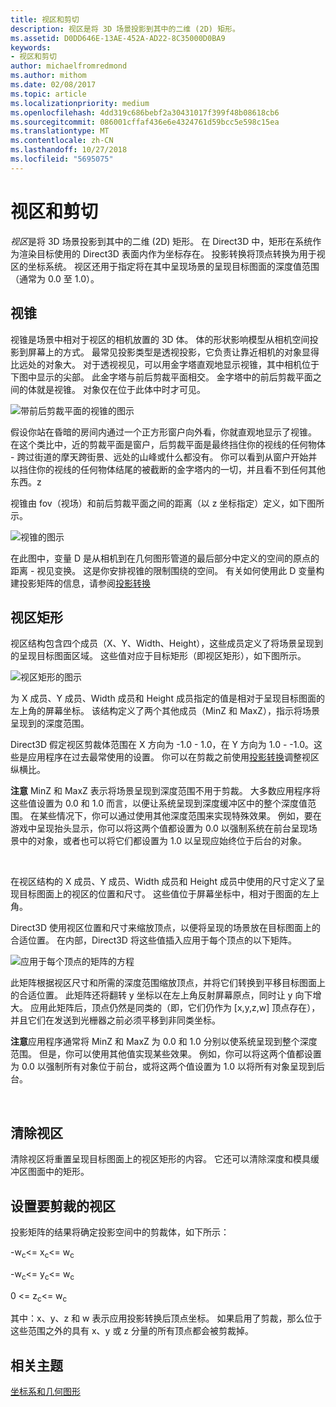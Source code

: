 ```yaml
---
title: 视区和剪切
description: 视区是将 3D 场景投影到其中的二维 (2D) 矩形。
ms.assetid: D0DD646E-13AE-452A-AD22-8C35000D0BA9
keywords:
- 视区和剪切
author: michaelfromredmond
ms.author: mithom
ms.date: 02/08/2017
ms.topic: article
ms.localizationpriority: medium
ms.openlocfilehash: 4dd319c686bebf2a30431017f399f48b08618cb6
ms.sourcegitcommit: 086001cffaf436e6e4324761d59bcc5e598c15ea
ms.translationtype: MT
ms.contentlocale: zh-CN
ms.lasthandoff: 10/27/2018
ms.locfileid: "5695075"
---
```

# <a name="viewports-and-clipping"></a>视区和剪切


*视区*是将 3D 场景投影到其中的二维 (2D) 矩形。 在 Direct3D 中，矩形在系统作为渲染目标使用的 Direct3D 表面内作为坐标存在。 投影转换将顶点转换为用于视区的坐标系统。 视区还用于指定将在其中呈现场景的呈现目标图面的深度值范围（通常为 0.0 至 1.0）。

## <a name="span-idtheviewingfrustumspanspan-idtheviewingfrustumspanspan-idtheviewingfrustumspanthe-viewing-frustum"></a><span id="The_Viewing_Frustum"></span><span id="the_viewing_frustum"></span><span id="THE_VIEWING_FRUSTUM"></span>视锥


视锥是场景中相对于视区的相机放置的 3D 体。 体的形状影响模型从相机空间投影到屏幕上的方式。 最常见投影类型是透视投影，它负责让靠近相机的对象显得比远处的对象大。 对于透视视见，可以用金字塔直观地显示视锥，其中相机位于下图中显示的尖部。 此金字塔与前后剪裁平面相交。 金字塔中的前后剪裁平面之间的体就是视锥。 对象仅在位于此体中时才可见。

![带前后剪裁平面的视锥的图示](images/frustum.png)

假设你站在昏暗的房间内通过一个正方形窗户向外看，你就直观地显示了视锥。 在这个类比中，近的剪裁平面是窗户，后剪裁平面是最终挡住你的视线的任何物体 - 跨过街道的摩天跨街景、远处的山峰或什么都没有。 你可以看到从窗户开始并以挡住你的视线的任何物体结尾的被截断的金字塔内的一切，并且看不到任何其他东西。z

视锥由 fov（视场）和前后剪裁平面之间的距离（以 z 坐标指定）定义，如下图所示。

![视锥的图示](images/fovdiag.png)

在此图中，变量 D 是从相机到在几何图形管道的最后部分中定义的空间的原点的距离 - 视见变换。 这是你安排视锥的限制围绕的空间。 有关如何使用此 D 变量构建投影矩阵的信息，请参阅[投影转换](projection-transform.md)

## <a name="span-idviewportrectanglespanspan-idviewportrectanglespanspan-idviewportrectanglespanviewport-rectangle"></a><span id="Viewport_Rectangle"></span><span id="viewport_rectangle"></span><span id="VIEWPORT_RECTANGLE"></span>视区矩形


视区结构包含四个成员（X、Y、Width、Height），这些成员定义了将场景呈现到的呈现目标图面区域。 这些值对应于目标矩形（即视区矩形），如下图所示。

![视区矩形的图示](images/destrect.png)

为 X 成员、Y 成员、Width 成员和 Height 成员指定的值是相对于呈现目标图面的左上角的屏幕坐标。 该结构定义了两个其他成员（MinZ 和 MaxZ），指示将场景呈现到的深度范围。

Direct3D 假定视区剪裁体范围在 X 方向为 -1.0 - 1.0，在 Y 方向为 1.0 - -1.0。这些是应用程序在过去最常使用的设置。 你可以在剪裁之前使用[投影转换](projection-transform.md)调整视区纵横比。

**注意** MinZ 和 MaxZ 表示将场景呈现到深度范围不用于剪裁。 大多数应用程序将这些值设置为 0.0 和 1.0 而言，以便让系统呈现到深度缓冲区中的整个深度值范围。 在某些情况下，你可以通过使用其他深度范围来实现特殊效果。 例如，要在游戏中呈现抬头显示，你可以将这两个值都设置为 0.0 以强制系统在前台呈现场景中的对象，或者也可以将它们都设置为 1.0 以呈现应始终位于后台的对象。

 

在视区结构的 X 成员、Y 成员、Width 成员和 Height 成员中使用的尺寸定义了呈现目标图面上的视区的位置和尺寸。 这些值位于屏幕坐标中，相对于图面的左上角。

Direct3D 使用视区位置和尺寸来缩放顶点，以便将呈现的场景放在目标图面上的合适位置。 在内部，Direct3D 将这些值插入应用于每个顶点的以下矩阵。

![应用于每个顶点的矩阵的方程](images/vpscale.png)

此矩阵根据视区尺寸和所需的深度范围缩放顶点，并将它们转换到平移目标图面上的合适位置。 此矩阵还将翻转 y 坐标以在左上角反射屏幕原点，同时让 y 向下增大。 应用此矩阵后，顶点仍然是同类的（即，它们仍作为 \[x,y,z,w\] 顶点存在），并且它们在发送到光栅器之前必须平移到非同类坐标。

**注意**应用程序通常将 MinZ 和 MaxZ 为 0.0 和 1.0 分别以使系统呈现到整个深度范围。 但是，你可以使用其他值实现某些效果。 例如，你可以将这两个值都设置为 0.0 以强制所有对象位于前台，或将这两个值设置为 1.0 以将所有对象呈现到后台。

 

## <a name="span-idclearingaviewportspanspan-idclearingaviewportspanspan-idclearingaviewportspanclearing-a-viewport"></a><span id="Clearing_a_Viewport"></span><span id="clearing_a_viewport"></span><span id="CLEARING_A_VIEWPORT"></span>清除视区


清除视区将重置呈现目标图面上的视区矩形的内容。 它还可以清除深度和模具缓冲区图面中的矩形。

## <a name="span-idsetuptheviewportforclippingspanspan-idsetuptheviewportforclippingspanspan-idsetuptheviewportforclippingspanset-up-the-viewport-for-clipping"></a><span id="Set_Up_the_Viewport_for_Clipping"></span><span id="set_up_the_viewport_for_clipping"></span><span id="SET_UP_THE_VIEWPORT_FOR_CLIPPING"></span>设置要剪裁的视区


投影矩阵的结果将确定投影空间中的剪裁体，如下所示：

-w<sub>c</sub>&lt;= x<sub>c</sub>&lt;= w<sub>c</sub>

-w<sub>c</sub>&lt;= y<sub>c</sub>&lt;= w<sub>c</sub>

0 &lt;= z<sub>c</sub>&lt;= w<sub>c</sub>

其中：x、y、z 和 w 表示应用投影转换后顶点坐标。 如果启用了剪裁，那么位于这些范围之外的具有 x、y 或 z 分量的所有顶点都会被剪裁掉。

## <a name="span-idrelated-topicsspanrelated-topics"></a><span id="related-topics"></span>相关主题


[坐标系和几何图形](coordinate-systems-and-geometry.md)

 

 




